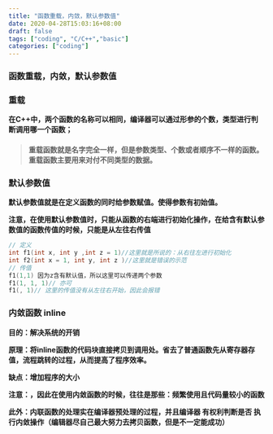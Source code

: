```yaml
---
title: "函数重载，内敛，默认参数值"
date: 2020-04-28T15:03:16+08:00
draft: false
tags: ["coding", "C/C++","basic"]
categories: ["coding"]
---
```


### **函数重载，内敛，默认参数值**

### **重载**

**在C++中，两个函数的名称可以相同，编译器可以通过形参的个数，类型进行判断调用哪一个函数；**

> #### **重载函数就是名字完全一样，但是参数类型、个数或者顺序不一样的函数。重载函数主要用来对付不同类型的数据。**



### **默认参数值**

**默认参数值就是在定义函数的同时给参数赋值。使得参数有初始值。**

**注意，在使用默认参数值时，只能从函数的右端进行初始化操作，在给含有默认参数值的函数传值的时候，只能是从左往右传值**

```cpp
// 定义
int f1(int x, int y ,int z = 1)//这里就是所说的：从右往左进行初始化
int f2(int x = 1, int y, int z )//这里就是错误的示范
// 传值
f1(1,1) 因为z含有默认值，所以这里可以传递两个参数
f1(1, 1, 1)// 亦可
f1(, 1)// 这里的传值没有从左往右开始，因此会报错
```



### 内敛函数 inline

**目的：解决系统的开销**

**原理：将inline函数的代码块直接拷贝到调用处。省去了普通函数先从寄存器存值，流程跳转的过程，从而提高了程序效率。**

**缺点：增加程序的大小**

**注意：，因此在使用内敛函数的时候，往往是那些：频繁使用且代码量较小的函数**

**此外：内联函数的处理实在编译器预处理的过程，并且编译器 有权利判断是否 执行内敛操作（编辑器尽自己最大努力去拷贝函数，但是不一定能成功）**
